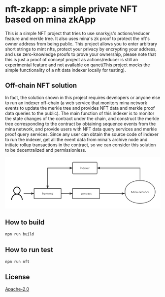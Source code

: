 # nft-zkapp: a simple private NFT based on mina zkApp

This is a simple NFT project that tries to use snarkyjs's actions/reducer feature and merkle tree. It also uses mina's zk proof to protect the nft's owner address from being public. This project allows you to enter arbitrary short strings to mint nfts, protect your privacy by encrypting your address, and use zero-knowledge proofs to prove your ownership, please note that this is just a proof of concept project as actions/reducer is still an experimental feature and not available on qanet(This project mocks the simple functionality of a nft data indexer locally for testing).

## Off-chain NFT solution

In fact, the solution shown in this project requires developers or anyone else to run an indexer off-chain (a web service that monitors mina network events to update the merkle tree and provides NFT data and merkle proof data queries to the public).
The main function of this indexer is to monitor the state changes of the contract under the chain, and construct the merkle tree corresponding to the contract by obtaining sequence events from the mina network, and provide users with NFT data query services and merkle proof query services. Since any user can obtain the source code of indexer to run the indexer, get all the event data from mina's archive node and initiate rollup transactions in the contract, so we can consider this solution to be decentralized and permissionless.

![flow](./docs/nftzkapp.png)

## How to build

```sh
npm run build
```

## How to run test

```sh
npm run nft
```


## License

[Apache-2.0](LICENSE)
